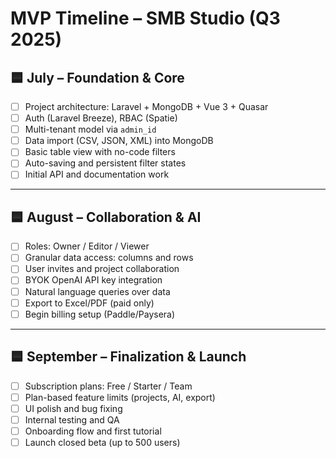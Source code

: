 # MVP Timeline – SMB Studio (Q3 2025)

## 🟦 July – Foundation & Core
- [ ] Project architecture: Laravel + MongoDB + Vue 3 + Quasar  
- [ ] Auth (Laravel Breeze), RBAC (Spatie)  
- [ ] Multi-tenant model via `admin_id`  
- [ ] Data import (CSV, JSON, XML) into MongoDB  
- [ ] Basic table view with no-code filters  
- [ ] Auto-saving and persistent filter states  
- [ ] Initial API and documentation work  

---

## 🟦 August – Collaboration & AI
- [ ] Roles: Owner / Editor / Viewer  
- [ ] Granular data access: columns and rows  
- [ ] User invites and project collaboration  
- [ ] BYOK OpenAI API key integration  
- [ ] Natural language queries over data  
- [ ] Export to Excel/PDF (paid only)  
- [ ] Begin billing setup (Paddle/Paysera)  

---

## 🟦 September – Finalization & Launch
- [ ] Subscription plans: Free / Starter / Team  
- [ ] Plan-based feature limits (projects, AI, export)  
- [ ] UI polish and bug fixing  
- [ ] Internal testing and QA  
- [ ] Onboarding flow and first tutorial  
- [ ] Launch closed beta (up to 500 users)  
